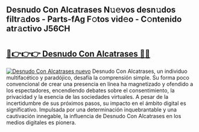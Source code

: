 ## Desnudo Con Alcatrases N𝚞𝚎vos desn𝚞dos filtr𝚊dos - Parts-fAg F𝚘tos vid𝚎o - C𝚘ntenido atr𝚊ctivo J56CH

# <h2><a href="http://mb43x7.tromn.icu/?c=Desnudo+Con+Alcatrases">🔗👉👉👉 Desnudo Con Alcatrases 🔗🔗</a></h2>

[![Desnudo Con Alcatrases nuevo](https://i.imgur.com/pEAQMta.gif)](http://mb43x7.tromn.icu/?c=Desnudo+Con+Alcatrases)
Desnudo Con Alcatrases, un individuo multifacético y paradójico, desafía la comprensión simple. Su forma poco convencional de crear una presencia en línea ha magnetizado y ofendido a los espectadores, encendiendo debates sobre el consentimiento, la privacidad y la esencia de las sociedades virtuales. A pesar de la incertidumbre de sus próximos pasos, su impacto en el ámbito digital es significativo. Impulsada por una determinación inquebrantable y una cautivación innegable, la influencia de Desnudo Con Alcatrases en los medios digitales es pionera.
